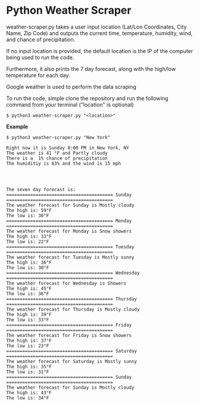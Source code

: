 # Python Weather Scraper

weather-scraper.py takes a user input location (Lat/Lon Coordinates, City Name, Zip Code) 
and outputs the current time, temperature, humidity, wind, and chance of precipitation. 

If no input location is provided, the default location is the IP of the computer being used to run the code.

Furthermore, it also prints the 7 day forecast, along with the high/low temperature for each day. 

Google weather is used to perform the data scraping

To run the code, simple clone the repository and run the following command from your terminal ("location" is optional)
```
$ python3 weather-scraper.py "<location>"

```

**Example**
```
$ python3 weather-scraper.py "New York"

```

```
Right now it is Sunday 8:00 PM in New York, NY
The weather is 41 °F and Partly cloudy
There is a  1% chance of precipitation
The humiditiy is 63% and the wind is 15 mph




The seven day forecast is:
======================================== Sunday ========================================
The weather forecast for Sunday is Mostly cloudy
The high is: 59°F
The low is: 30°F
======================================== Monday ========================================
The weather forecast for Monday is Snow showers
The high is: 33°F
The low is: 22°F
======================================== Tuesday ========================================
The weather forecast for Tuesday is Mostly sunny
The high is: 36°F
The low is: 30°F
======================================== Wednesday ========================================
The weather forecast for Wednesday is Showers
The high is: 45°F
The low is: 36°F
======================================== Thursday ========================================
The weather forecast for Thursday is Mostly cloudy
The high is: 39°F
The low is: 33°F
======================================== Friday ========================================
The weather forecast for Friday is Snow showers
The high is: 37°F
The low is: 23°F
======================================== Saturday ========================================
The weather forecast for Saturday is Mostly sunny
The high is: 35°F
The low is: 31°F
======================================== Sunday ========================================
The weather forecast for Sunday is Mostly cloudy
The high is: 43°F
The low is: 34°F
```